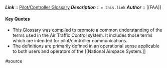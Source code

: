 ***Link***      :: [Pilot/Controller Glossary](https://www.faa.gov/air_traffic/publications/media/pcg_10-12-17.pdf)
***Description***      :: `= this.link`
***Author*** :: [[FAA]]

#### Key Quotes
* This Glossary was compiled to promote a common understanding of the terms used in the Air Traffic Control system. It includes those terms which are intended for pilot/controller communications.
* The definitions are primarily defined in an operational sense applicable to both users and operators of the [[National Airspace System.]]

#source